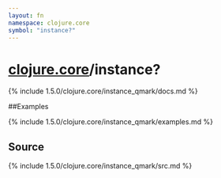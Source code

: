 ```yaml
---
layout: fn
namespace: clojure.core
symbol: "instance?"
---
```


# [clojure.core](../)/instance?

{% include 1.5.0/clojure.core/instance_qmark/docs.md %}

##Examples

{% include 1.5.0/clojure.core/instance_qmark/examples.md %}
## Source
{% include 1.5.0/clojure.core/instance_qmark/src.md %}

